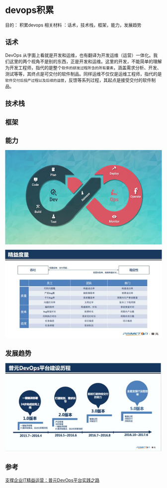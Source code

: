 # devops积累

目的： 积累devops 相关材料 ：话术，技术栈，框架，能力，发展趋势

## 话术

DevOps 从字面上看就是开发和运维，也有翻译为开发运维（运营）一体化。我们这里的两个视角不是别的东西，正是开发和运维。这里的开发，不能简单的理解为开发工程师，指代的是整个`软件的研发过程所含的所有要素`，涵盖需求分析、开发、测试等等，其终点是可交付的软件制品。同样运维不仅仅是运维工程师，指代的是`软件交付后投产过程以及后续的运营`，反馈等系列过程，其起点是接受交付的软件制品。

## 技术栈

## 框架

## 能力

![DevOps 的分与合](../../ImgSource/ba6d68733c074d28ee79db872f68a1f7.jpg)

![图片](../../ImgSource/640-1694759828036-1.jpeg)

## 发展趋势



![图片](../../ImgSource/640-1694760341626-4.jpeg)

## 参考

[支撑企业IT精益运营：普元DevOps平台实践之路](https://mp.weixin.qq.com/s?__biz=MzIzNjUxMzk2NQ==&mid=2247485268&idx=1&sn=02926597156b717f23437af192081d47&chksm=e8d7f896dfa07180a74dc7356609b28facadbae55babfb19fe5358755c9d14251e7353274271&scene=27#wechat_redirect)